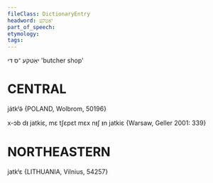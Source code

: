 ```yaml
---
fileClass: DictionaryEntry
headword: יאַטקע
part_of_speech: 
etymology: 
tags: 
---
```

יאַטקע
־ס
די
'butcher shop'

CENTRAL
========

játkʲə̃ {POLAND, Wolbrom, 50196}

x-ɔb dᵻ jatkiɛ, mɛ tʃɛpɛt mɛx nᵻʃ ᵻn jatkiɛ {Warsaw, Geller 2001: 339}


NORTHEASTERN
==============

jatkʲɛ {LITHUANIA, Vilnius, 54257}